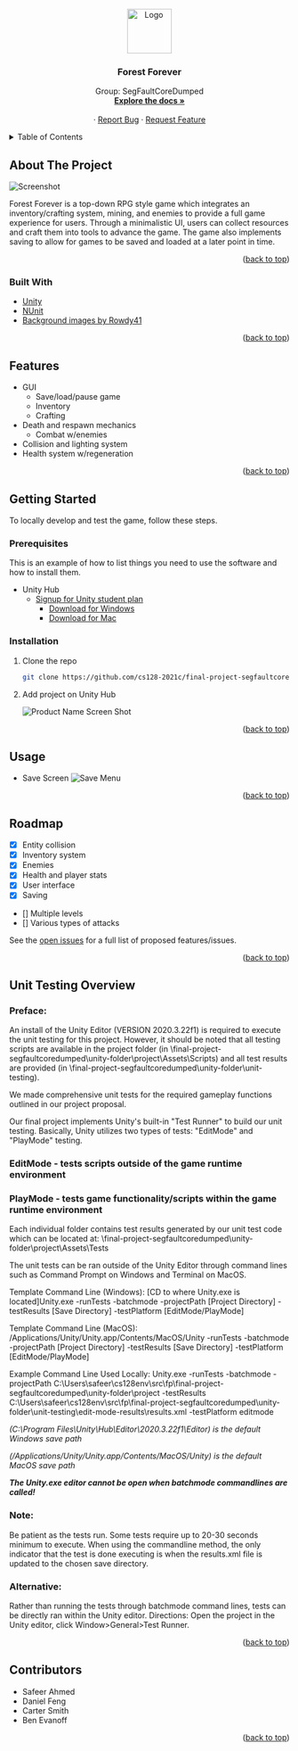 <div id="top"></div>
<!-- PROJECT LOGO -->
<br />
<div align="center">
  <a href="https://github.com/cs128-2021c/final-project-segfaultcoredumped">
    <img src="./Images/logo.png" alt="Logo" width="80" height="80">
  </a>

<h3 align="center">Forest Forever</h3>

  <p align="center">
    Group: SegFaultCoreDumped
    <br />
    <a href="https://github.com/cs128-2021c/final-project-segfaultcoredumped"><strong>Explore the docs »</strong></a>
    <br />
    <br />
    ·
    <a href="https://github.com/cs128-2021c/final-project-segfaultcoredumped/issues">Report Bug</a>
    ·
    <a href="https://github.com/cs128-2021c/final-project-segfaultcoredumped/issues">Request Feature</a>
  </p>
</div>

<!-- TABLE OF CONTENTS -->
<details>
  <summary>Table of Contents</summary>
  <ol>
    <li>
      <a href="#about-the-project">About The Project</a>
      <ul>
        <li><a href="#built-with">Built With</a></li>
      </ul>
    </li>
    <li>
    <a href="#features">Features</a>
    </li>
    <li>
      <a href="#getting-started">Getting Started</a>
      <ul>
        <li><a href="#prerequisites">Prerequisites</a></li>
        <li><a href="#installation">Installation</a></li>
      </ul>
    </li>
    <li><a href="#usage">Usage</a></li>
    <li><a href="#roadmap">Roadmap</a></li>
    <li><a href="#contact">Contact</a></li>
    <li><a href="#contributors">Contributors</a></li>
  </ol>
</details>

<!-- ABOUT THE PROJECT -->
## About The Project

![Screenshot](./Images/startScreen.png)

Forest Forever is a top-down RPG style game which integrates an inventory/crafting system, mining, and enemies to provide a full game experience for users. Through a minimalistic UI, users can collect resources and craft them into tools to advance the game. The game also implements saving to allow for games to be saved and loaded at a later point in time.

<p align="right">(<a href="#top">back to top</a>)</p>

### Built With

* [Unity](https://unity.com/)
* [NUnit](https://nunit.org/)
* [Background images by Rowdy41](https://rowdy41.itch.io/small-forest)

<p align="right">(<a href="#top">back to top</a>)</p>

<!-- FEATURES -->
## Features
* GUI 
    * Save/load/pause game
    * Inventory
    * Crafting
* Death and respawn mechanics
    * Combat w/enemies
* Collision and lighting system
* Health system w/regeneration

<p align="right">(<a href="#top">back to top</a>)</p>

<!-- GETTING STARTED -->
## Getting Started

To locally develop and test the game, follow these steps.

### Prerequisites

This is an example of how to list things you need to use the software and how to install them.

* Unity Hub
    * [Signup for Unity student plan](https://unity.com/products/unity-student)
        * [Download for Windows](https://public-cdn.cloud.unity3d.com/hub/prod/UnityHubSetupBeta.exe?_ga=2.265867014.86822971.1638815185-478218458.1636753186)
        * [Download for Mac](https://public-cdn.cloud.unity3d.com/hub/prod/UnityHubSetupBeta.dmg?_ga=2.265867014.86822971.1638815185-478218458.1636753186)

### Installation

1. Clone the repo

   ```sh
   git clone https://github.com/cs128-2021c/final-project-segfaultcoredumped
   ```

2. Add project on Unity Hub

   ![Product Name Screen Shot](./Images/unityHub.png)

<p align="right">(<a href="#top">back to top</a>)</p>

<!-- USAGE EXAMPLES -->
## Usage
* Save Screen
    ![Save Menu](./Images/saveScreen.png)

<p align="right">(<a href="#top">back to top</a>)</p>

<!-- ROADMAP -->
## Roadmap

* [x] Entity collision
* [x] Inventory system
* [x] Enemies
* [x] Health and player stats
* [x] User interface
* [x] Saving
* [] Multiple levels
* [] Various types of attacks

See the [open issues](https://github.com/cs128-2021c/final-project-segfaultcoredumped/issues) for a full list of proposed features/issues.

<p align="right">(<a href="#top">back to top</a>)</p>

<!-- Unit Testing Overview -->
## Unit Testing Overview


### Preface: 
An install of the Unity Editor (VERSION 2020.3.22f1) is required to execute the unit testing for this project. However, it should be noted that all testing scripts are available in the project folder (in \final-project-segfaultcoredumped\unity-folder\project\Assets\Scripts) and all test results are provided (in \final-project-segfaultcoredumped\unity-folder\unit-testing).

We made comprehensive unit tests for the required gameplay functions outlined in our project proposal.

Our final project implements Unity's built-in "Test Runner" to build our unit testing.
Basically, Unity utilizes two types of tests: "EditMode" and "PlayMode" testing.

### EditMode - tests scripts outside of the game runtime environment
### PlayMode - tests game functionality/scripts within the game runtime environment

Each individual folder contains test results generated by our unit test code which can be located
at: \final-project-segfaultcoredumped\unity-folder\project\Assets\Tests

The unit tests can be ran outside of the Unity Editor through command lines such as Command Prompt on Windows and Terminal on MacOS.

Template Command Line (Windows): [CD to where Unity.exe is located]Unity.exe -runTests -batchmode -projectPath [Project Directory] -testResults [Save Directory] -testPlatform [EditMode/PlayMode]

Template Command Line (MacOS): /Applications/Unity/Unity.app/Contents/MacOS/Unity -runTests -batchmode -projectPath [Project Directory] -testResults [Save Directory] -testPlatform [EditMode/PlayMode]

Example Command Line Used Locally: Unity.exe -runTests -batchmode -projectPath C:\Users\safeer\cs128env\src\fp\final-project-segfaultcoredumped\unity-folder\project -testResults C:\Users\safeer\cs128env\src\fp\final-project-segfaultcoredumped\unity-folder\unit-testing\edit-mode-results\results.xml -testPlatform editmode



*(C:\Program Files\Unity\Hub\Editor\2020.3.22f1\Editor) is the default Windows save path*

*(/Applications/Unity/Unity.app/Contents/MacOS/Unity) is the default MacOS save path*

***The Unity.exe editor cannot be open when batchmode commandlines are called!***



### Note: 
Be patient as the tests run. Some tests require up to 20-30 seconds minimum to execute. When using the commandline method, the only indicator that the test is done executing is when the results.xml file is updated to the chosen save directory.

### Alternative: 
Rather than running the tests through batchmode command lines, tests can be directly ran within the Unity editor. Directions: Open the project in the Unity editor, click Window>General>Test Runner.

<p align="right">(<a href="#top">back to top</a>)</p>

<!-- CONTRIBUTORS -->
## Contributors

* Safeer Ahmed
* Daniel Feng
* Carter Smith
* Ben Evanoff

<p align="right">(<a href="#top">back to top</a>)</p>
